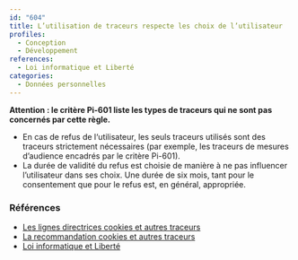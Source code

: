 ```yaml
---
id: "604"
title: L’utilisation de traceurs respecte les choix de l’utilisateur
profiles:
  - Conception
  - Développement
references:
  - Loi informatique et Liberté
categories:
  - Données personnelles
---
```


**Attention : le critère Pi-601 liste les types de traceurs qui ne sont pas concernés par cette règle.**

* En cas de refus de l‘utilisateur, les seuls traceurs utilisés sont des traceurs strictement nécessaires (par exemple, les traceurs de mesures d’audience encadrés par le critère Pi-601).
* La durée de validité du refus est choisie de manière à ne pas influencer l’utilisateur dans ses choix. Une durée de six mois, tant pour le consentement que pour le refus est, en général, appropriée.


### Références

*   [Les lignes directrices cookies et autres traceurs](https://circulaire.legifrance.gouv.fr/jorf/id/JORFTEXT000042388179)
*   [La recommandation cookies et autres traceurs](https://circulaire.legifrance.gouv.fr/jorf/id/JORFTEXT000042388197)
*   [Loi informatique et Liberté](https://www.legifrance.gouv.fr/loda/id/JORFTEXT000000886460)
